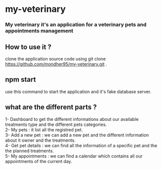 # my-veterinary
### My veterinary it's an application for a veterinary pets and appointments management
## How to use it ? 
clone the application source code using git clone https://github.com/mondher95/my-veterinary.git  .
## npm start 
use this command to start the application and it's fake database server.
## what are the different parts ? 
1- Dashboard to get the different informations about our available treatments type and the different pets categories.  
2- My pets : it list all the registred pet.  
3- Add a new pet : we can add a new pet and the different information about it owner and the treatments.  
4- Get pet details : we can find all the information of a specific pet and the the planned treatments.  
5- My appointments : we can find a calendar which contains all our appointments of the current day.  
